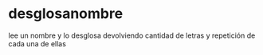# desglosanombre
lee un nombre y lo desglosa devolviendo cantidad de letras y repetición de cada una de ellas
